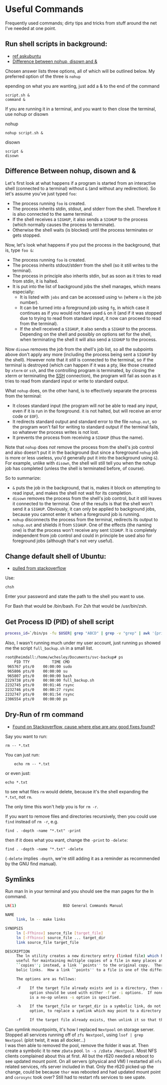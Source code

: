 # Useful Commands

Frequently used commands; dirty tips and tricks from stuff around the net I've needed at one point. 

## Run shell scripts in background: 
* [ref askubuntu](https://askubuntu.com/questions/88091/how-to-run-a-shell-script-in-background)
* [Difference between nohup, disown and &](https://unix.stackexchange.com/questions/3886/difference-between-nohup-disown-and)

Chosen answer lists three options, all of which will be outlined below. My preferred option of the three is `nohup`

epending on what you are wanting, just add a & to the end of the command

    script.sh &
    command &

If you are running it in a terminal, and you want to then close the terminal, use nohup or disown

nohup

    nohup script.sh &

disown

    script &
    disown

<h2>Difference Between nohup, disown and &</h2>
<p>Let's first look at what happens if a program is started from an interactive shell (connected to a terminal) without <code>&amp;</code> (and without any redirection). So let's assume you've just typed <code>foo</code>:</p>
<ul>
<li>The process running <code>foo</code> is created.</li>
<li>The process inherits stdin, stdout, and stderr from the shell. Therefore it is also connected to the same terminal.</li>
<li>If the shell receives a <code>SIGHUP</code>, it also sends a <code>SIGHUP</code> to the process (which normally causes the process to terminate).</li>
<li>Otherwise the shell waits (is blocked) until the process terminates or gets stopped.</li>
</ul>
<p>Now, let's look what happens if you put the process in the background, that is, type <code>foo &amp;</code>:</p>
<ul>
<li>The process running <code>foo</code> is created.</li>
<li>The process inherits stdout/stderr from the shell (so it still writes to the terminal).</li>
<li>The process in principle also inherits stdin, but as soon as it tries to read from stdin, it is halted.</li>
<li>It is put into the list of background jobs the shell manages, which means especially:
<ul>
<li>It is listed with <code>jobs</code> and can be accessed using <code>%n</code> (where <code>n</code> is the job number).</li>
<li>It can be turned into a foreground job using <code>fg</code>, in which case it continues as if you would not have used <code>&amp;</code> on it (and if it was stopped due to trying to read from standard input, it now can proceed to read from the terminal).</li>
<li>If the shell received a <code>SIGHUP</code>, it also sends a <code>SIGHUP</code> to the process. Depending on the shell and possibly on options set for the shell, when terminating the shell it will also send a <code>SIGHUP</code> to the process.</li>
</ul>
</li>
</ul>
<p>Now <code>disown</code> removes the job from the shell's job list, so all the subpoints above don't apply any more (including the process being sent a <code>SIGHUP</code> by the shell). However note that it <em>still</em> is connected to the terminal, so if the terminal is destroyed (which can happen if it was a pty, like those created by <code>xterm</code> or <code>ssh</code>, and the controlling program is terminated, by closing the xterm or terminating the <a href="http://en.wikipedia.org/wiki/Secure_Shell" rel="noreferrer">SSH</a> connection), the program will fail as soon as it tries to read from standard input or write to standard output.</p>
<p>What <code>nohup</code> does, on the other hand, is to effectively separate the process from the terminal:</p>
<ul>
<li>It closes standard input (the program will <em>not</em> be able to read any input, even if it is run in the foreground.  it is not halted, but will receive an error code or <code>EOF</code>).</li>
<li>It redirects standard output and standard error to the file <code>nohup.out</code>, so the program won't fail for writing to standard output if the terminal fails, so whatever the process writes is not lost.</li>
<li>It prevents the process from receiving a <code>SIGHUP</code> (thus the name).</li>
</ul>
<p>Note that <code>nohup</code> does <em>not</em> remove the process from the shell's job control and also doesn't put it in the background (but since a foreground <code>nohup</code> job is more or less useless, you'd generally put it into the background using <code>&amp;</code>). For example, unlike with <code>disown</code>, the shell will still tell you when the nohup job has completed (unless the shell is terminated before, of course).</p>
<p>So to summarize:</p>
<ul>
<li><code>&amp;</code> puts the job in the background, that is, makes it block on attempting to read input, and makes the shell not wait for its completion.</li>
<li><code>disown</code> removes the process from the shell's job control, but it still leaves it connected to the terminal. One of the results is that the shell won't send it a <code>SIGHUP</code>. Obviously, it can only be applied to background jobs, because you cannot enter it when a foreground job is running.</li>
<li><code>nohup</code> disconnects the process from the terminal, redirects its output to <code>nohup.out</code> and shields it from <code>SIGHUP</code>. One of the effects (the naming one) is that the process won't receive any sent <code>SIGHUP</code>. It is completely independent from job control and could in principle be used also for foreground jobs (although that's not very useful).</li>
</ul>
    

## Change default shell of Ubuntu: 

* [pulled from stackoverflow](https://superuser.com/questions/46748/how-do-i-make-bash-my-default-shell-on-ubuntu)

Use:

    chsh

Enter your password and state the path to the shell you want to use.

For Bash that would be /bin/bash. For Zsh that would be /usr/bin/zsh.


## Get Process ID (PID) of shell script
```bash
process_id=`/bin/ps -fu $USER| grep "ABCD" | grep -v "grep" | awk '{print $2}'`
```
Also, I wasn't running much under my user account, just running `ps` showed me the script `full_backup.sh` in a small list. 
```bash
root@heimdall:/home/wchesley/Documents/svc-backup# ps
    PID TTY          TIME CMD
 965767 pts/0    00:00:00 sudo
 965806 pts/0    00:00:00 su
 965807 pts/0    00:00:00 bash
2229738 pts/0    00:00:00 full_backup.sh
2232745 pts/0    00:01:46 rsync
2232746 pts/0    00:00:27 rsync
2232747 pts/0    00:01:54 rsync
2306554 pts/0    00:00:00 ps
```
## Dry-Run of rm command
- [Found on Stackoverflow, cause where else are any good fixes found?](https://unix.stackexchange.com/questions/7056/how-do-you-do-a-dry-run-of-rm-to-see-what-files-will-be-deleted)

Say you want to run:

    rm -- *.txt

You can just run:

        echo rm -- *.txt

or even just:

    echo *.txt

to see what files `rm` would delete, because it's the shell expanding the `*.txt`, not `rm`.

The only time this won't help you is for `rm -r`.

If you want to remove files and directories recursively, then you could use `find` instead of `rm -r`, e.g.

    find . -depth -name "*.txt" -print

then if it does what you want, change the `-print` to `-delete`:

    find . -depth -name "*.txt" -delete

(`-delete` implies `-depth`, we're still adding it as a reminder as recommended by the GNU find manual).

## Symlinks
Run man ln  in your terminal and you should see the man pages for the ln command.
```bash
LN(1)                     BSD General Commands Manual                    LN(1)

NAME
     link, ln -- make links

SYNOPSIS
     ln [-Ffhinsv] source_file [target_file]
     ln [-Ffhinsv] source_file ... target_dir
     link source_file target_file

DESCRIPTION
     The ln utility creates a new directory entry (linked file) which has the same modes as the original file.  It is
     useful for maintaining multiple copies of a file in many places at once without using up storage for the
     ``copies''; instead, a link ``points'' to the original copy.  There are two types of links; hard links and sym-
     bolic links.  How a link ``points'' to a file is one of the differences between a hard and symbolic link.

     The options are as follows:

     -F    If the target file already exists and is a directory, then remove it so that the link may occur.  The -F
           option should be used with either -f or -i options.  If none is specified, -f is implied.  The -F option
           is a no-op unless -s option is specified.

     -h    If the target_file or target_dir is a symbolic link, do not follow it.  This is most useful with the -f
           option, to replace a symlink which may point to a directory.

     -f    If the target file already exists, then unlink it so that the link may occur.  (The -f option overrides...
```
Can symlink mountpoints, it's how I replaced `Nextpool` on storage server. Stopped all services running off of `zfs Nextpool`, using `lsof | grep Nextpool` (plot twist, it was all docker...)  
I was then able to removed the pool, remove the folder it was at. Then create a symbolic it to new `zData` pool. `ln -s /zData /Nextpool`. Most NFS clients complained about this at first. All but the r620 needed a reboot to see updated mount point. On all servers (physical and VM) I restarted all `nfs` related services, nfs server included in that. Only the r620 picked up the change, could be because `thor` was rebooted and had updated mount point and `corosync` took over? Still had to restart nfs services to see upate. 